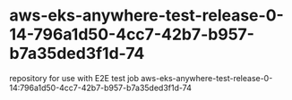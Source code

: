 # aws-eks-anywhere-test-release-0-14-796a1d50-4cc7-42b7-b957-b7a35ded3f1d-74
repository for use with E2E test job aws-eks-anywhere-test-release-0-14:796a1d50-4cc7-42b7-b957-b7a35ded3f1d-74
